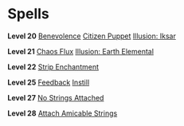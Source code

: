 <!-- TITLE: Puppetmaster -->
<!-- SUBTITLE: Puppetmasters can appear to be quite charming, no pun intended, but beware, for they are masters of anima-controlling magic.  What could start as a simple puppet show may turn into a bloody affair if only the Puppetmaster willed it so.  Darker still, you may find yourself an unwilling participant in their little mummer's farce.   -->

# Spells

**Level 20**
[Benevolence](benevolence)
[Citizen Puppet](citizen-puppet)
[Illusion: Iksar](illusion-iksar)

**Level 21**
[Chaos Flux](chaos-flux)
[Illusion: Earth Elemental](illusion-earth-elemental)

**Level 22**
[Strip Enchantment](strip-enchantment)

**Level 25**
[Feedback](feedback)
[Instill](instill)

**Level 27**
[No Strings Attached](no-strings-attached)

**Level 28**
[Attach Amicable Strings](attach-amicable-strings)